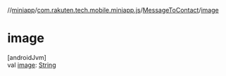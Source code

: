 //[miniapp](../../../index.md)/[com.rakuten.tech.mobile.miniapp.js](../index.md)/[MessageToContact](index.md)/[image](image.md)

# image

[androidJvm]\
val [image](image.md): [String](https://kotlinlang.org/api/latest/jvm/stdlib/kotlin/-string/index.html)
